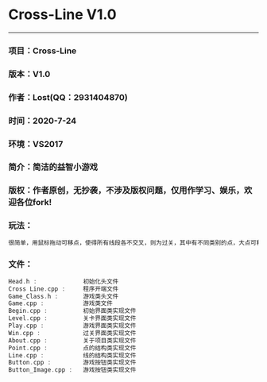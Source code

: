 # Cross-Line V1.0
---
### 项目：Cross-Line
### 版本：V1.0
### 作者：Lost(QQ：2931404870)
### 时间：2020-7-24
### 环境：VS2017
### 简介：简洁的益智小游戏
### 版权：作者原创，无抄袭，不涉及版权问题，仅用作学习、娱乐，欢迎各位fork!
### 玩法：
~~~cpp
很简单，用鼠标拖动可移点，使得所有线段各不交叉，则为过关，其中有不同类别的点，大点可移，小点固定，若一线段不与其他线段交叉，则显白色，否则偏棕色，若一可移点所连线段都不与其他线段交叉，则该点显白色，否则偏棕色，固定点始终偏棕色。
~~~
### 文件：
~~~cpp
Head.h :             初始化头文件
Cross Line.cpp :     程序开端文件
Game_Class.h :       游戏类头文件
Game.cpp :           游戏类文件
Begin.cpp :          初始界面类实现文件
Level.cpp :          关卡界面类实现文件
Play.cpp :           游戏界面类实现文件
Win.cpp :            过关界面类实现文件
About.cpp :          关于项目类实现文件
Point.cpp :          点的结构类实现文件
Line.cpp :           线的结构类实现文件
Button.cpp :         游戏按钮类实现文件
Button_Image.cpp :   游戏按钮类实现文件
~~~